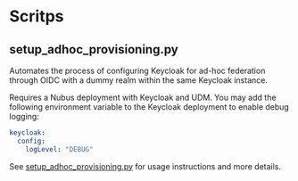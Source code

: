 # Scritps

## setup_adhoc_provisioning.py

Automates the process of configuring Keycloak for ad-hoc federation through
OIDC with a dummy realm within the same Keycloak instance.

Requires a Nubus deployment with Keycloak and UDM. You may add the following
environment variable to the Keycloak deployment to enable debug logging:

```yaml
keycloak:
  config:
    logLevel: "DEBUG"
```

See [setup_adhoc_provisioning.py](./setup_adhoc_provisioning.py) for usage instructions and more details.
